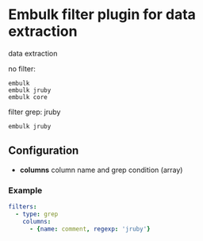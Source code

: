 # Embulk filter plugin for data extraction

data extraction

no filter:

```
embulk
embulk jruby
embulk core
```

filter grep: jruby

```
embulk jruby
```

## Configuration

- **columns** column name and grep condition (array)

### Example

```yaml
filters:
  - type: grep
    columns:
      - {name: comment, regexp: 'jruby'}
```